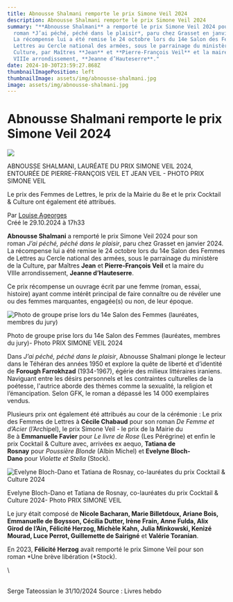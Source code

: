 ```yaml
---
title: Abnousse Shalmani remporte le prix Simone Veil 2024
description: Abnousse Shalmani remporte le prix Simone Veil 2024
summary: "**Abnousse Shalmani** a remporté le prix Simone Veil 2024 pour son
  roman *J’ai péché, péché dans le plaisir*, paru chez Grasset en janvier 2024.
  La récompense lui a été remise le 24 octobre lors du 14e Salon des Femmes de
  Lettres au Cercle national des armées, sous le parrainage du ministère de la
  Culture, par Maîtres **Jean** et **Pierre-François Veil** et la maire du
  VIIIe arrondissement, **Jeanne d’Hauteserre**."
date: 2024-10-30T23:59:27.868Z
thumbnailImagePosition: left
thumbnailImage: assets/img/abnousse-shalmani.jpg
image: assets/img/abnousse-shalmani.jpg
---
```

<!--StartFragment-->

# Abnousse Shalmani remporte le prix Simone Veil 2024

[](https://www.facebook.com/sharer/sharer.php?u=http://www.livreshebdo.fr/article/abnousse-shalmani-remporte-le-prix-simone-veil-2024&title=Abnousse%20Shalmani%20remporte%20le%20prix%20Simone%20Veil%202024 "Partage Facebook")[](http://twitter.com/intent/tweet?text=Abnousse%20Shalmani%20remporte%20le%20prix%20Simone%20Veil%202024+http://www.livreshebdo.fr/article/abnousse-shalmani-remporte-le-prix-simone-veil-2024 "Partage Twitter")[](https://www.linkedin.com/sharing/share-offsite/?url=http://www.livreshebdo.fr/article/abnousse-shalmani-remporte-le-prix-simone-veil-2024 "Partage Linkedin")[](mailto:?subject=Partage%20URL%20LivresHebdo&body=http://www.livreshebdo.fr/article/abnousse-shalmani-remporte-le-prix-simone-veil-2024 "Partage E-mail")[](javascript:window.print())

[![](https://www.livreshebdo.fr/sites/default/files/styles/image_full_new/public/2024-10/DSD_9182.jpg?h=fca2d45f)](http://www.livreshebdo.fr/sites/default/files/styles/article_principal/public/2024-10/DSD_9182.jpg?itok=0WnKvjnh "Abnousse Shalmani, lauréate du prix Simone Veil 2024, entourée de Pierre-François Veil et Jean Veil - Photo Prix Simone Veil")

ABNOUSSE SHALMANI, LAURÉATE DU PRIX SIMONE VEIL 2024, ENTOURÉE DE PIERRE-FRANÇOIS VEIL ET JEAN VEIL - PHOTO PRIX SIMONE VEIL

Le prix des Femmes de Lettres, le prix de la Mairie du 8e et le prix Cocktail & Culture ont également été attribués. 

Par [Louise Ageorges](https://www.livreshebdo.fr/redacteur/louise-ageorges)\
Créé le 29.10.2024 à 17h33

**Abnousse Shalmani** a remporté le prix Simone Veil 2024 pour son roman *J’ai péché, péché dans le plaisir*, paru chez Grasset en janvier 2024. La récompense lui a été remise le 24 octobre lors du 14e Salon des Femmes de Lettres au Cercle national des armées, sous le parrainage du ministère de la Culture, par Maîtres **Jean** et **Pierre-François Veil** et la maire du VIIIe arrondissement, **Jeanne d’Hauteserre**. 

Ce prix récompense un ouvrage écrit par une femme (roman, essai, histoire) ayant comme intérêt principal de faire connaître ou de révéler une ou des femmes marquantes, engagée(s) ou non, de leur époque.

![Photo de groupe prise lors du 14e Salon des Femmes (lauréates, membres du jury)](https://www.livreshebdo.fr/sites/default/files/styles/image_full_new/public/2024-10/Photo%20de%20groupe%20prise%20lors%20du%2014e%20Salon%20des%20Femmes%20%28laure%CC%81ates%2C%20membres%20du%20jury%29.jpg?h=fa1c963e&itok=Axzt0dZE)

Photo de groupe prise lors du 14e Salon des Femmes (lauréates, membres du jury)- Photo PRIX SIMONE VEIL 2024

Dans *J’ai péché, péché dans le plaisir*, Abnousse Shalmani plonge le lecteur dans le Téhéran des années 1950 et explore la quête de liberté et d’identité de **Forough Farrokhzad** (1934-1967), égérie des milieux littéraires iraniens. Naviguant entre les désirs personnels et les contraintes culturelles de la poétesse, l'autrice aborde des thèmes comme la sexualité, la religion et l’émancipation. Selon GFK, le roman a dépassé les 14 000 exemplaires vendus.

Plusieurs prix ont également été attribués au cour de la cérémonie : Le prix des Femmes de Lettres à **Cécile Chabaud** pour son roman *De Femme et d’Acier* (l’Archipel), le prix Simone Veil - le prix de la Mairie du 8e à **Emmanuelle Favier** pour *Le livre de Rose* (Les Pérégrine) et enfin le prix Cocktail & Culture avec, arrivées ex aequo, **Tatiana de Rosnay** pour *Poussière Blonde* (Albin Michel) et **Evelyne Bloch-Dano** pour *Violette et Stella* (Stock).

![Evelyne Bloch-Dano et Tatiana de Rosnay, co-lauréates du prix Cocktail & Culture 2024](https://www.livreshebdo.fr/sites/default/files/styles/image_full_new/public/2024-10/%28de%20gauche%20a%CC%80%20droite%29%20Evelyne%20Bloch-Dano%20et%20Tatiana%20de%20Rosnay%20.jpg?h=fa1c963e&itok=Fj9CszMj)

Evelyne Bloch-Dano et Tatiana de Rosnay, co-lauréates du prix Cocktail & Culture 2024- Photo PRIX SIMONE VEIL

Le jury était composé de **Nicole Bacharan, Marie Billetdoux, Ariane Bois, Emmanuelle de Boysson, Cécilia Dutter, Irène Frain, Anne Fulda, Alix Girod de l’Ain, Félicité Herzog, Michèle Kahn, Julia Minkowski, Kenizé Mourad, Luce Perrot, Guillemette de Sairigné** et **Valérie Toranian**.

En 2023, **Félicité Herzog** avait remporté le prix Simone Veil pour son roman *Une brève libération (*Stock).

<!--EndFragment-->\
\
S﻿erge Tateossian le 31/10/2024    Source : Livres hebdo